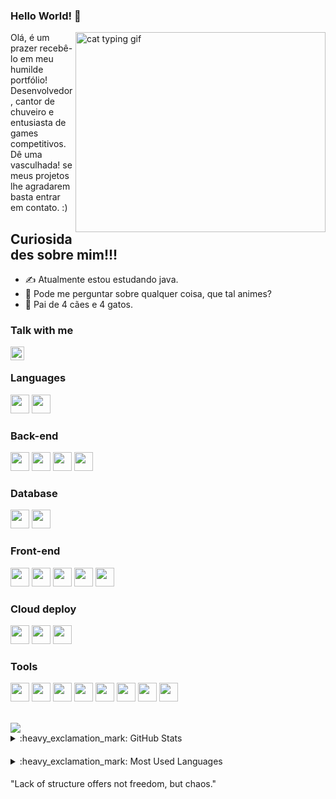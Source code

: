### Hello World! 👋
  <img align="right" alt="cat typing gif" src="https://camo.githubusercontent.com/747b16d34fb50186c8931ee913cdbd068f643ec6e243cdb2595dbdff61c01d0e/68747470733a2f2f6d656469612e67697068792e636f6d2f6d656469612f506951656a4566333131313655526a7534562f67697068792e676966" width="400" height="320" />

Olá, é um prazer recebê-lo em meu humilde portfólio!
</br>
Desenvolvedor, cantor de chuveiro e entusiasta de games competitivos.
</br>
Dê uma vasculhada! se meus projetos lhe agradarem basta entrar em contato. :) 

## Curiosidades sobre mim!!!
- ✍️ Atualmente estou estudando java.
- 💬 Pode me perguntar sobre qualquer coisa, que tal animes?
- 🐶 Pai de 4 cães e 4 gatos.

### Talk with me

[<img align="left" alt="ryan | LinkedIn" width="22px" src="https://cdn.jsdelivr.net/npm/simple-icons@v3/icons/linkedin.svg" />][linkedin]

<br />

### Languages 
  <p>
  <img src="https://img.shields.io/badge/javascript-%23323330.svg?style=for-the-badge&logo=javascript&logoColor=%23F7DF1E" height="30px">
  <img src="https://img.shields.io/badge/TypeScript-007ACC?style=for-the-badge&logo=typescript&logoColor=white" height="30px"/> 
  </p>

### Back-end
  <p>
  <img src="https://img.shields.io/badge/Node.js-43853D?style=for-the-badge&logo=node.js&logoColor=white" height="30px"/> 
  <img src="https://img.shields.io/badge/Express-404D59?style=for-the-badge&logo=express&logoColor=white" height="30px"/>
  <img src="https://img.shields.io/badge/Jest-316192?style=for-the-badge&logo=jest&logoColor=white" height="30px"/>
  <img src="https://img.shields.io/badge/Prisma-316192?style=for-the-badge&logo=prisma&logoColor=white" height="30px"/> 
  </p>
  
### Database
  <p>
  <img src="https://img.shields.io/badge/PostgreSQL-316192?style=for-the-badge&logo=postgresql&logoColor=white" height="30px"/> 
  <img src="https://img.shields.io/badge/MongoDB-4EA94B?style=for-the-badge&logo=mongodb&logoColor=white" height="30px"/> 
  </p>

### Front-end
  <p>
  <img src="https://img.shields.io/badge/React-20232A?style=for-the-badge&logo=react&logoColor=61DAFB" height="30px"/>
  <img src="https://img.shields.io/badge/styled--components-DB7093?style=for-the-badge&logo=styled-components&logoColor=white" height="30px"/>
  <img src="https://img.shields.io/badge/HTML5-E34F26?style=for-the-badge&logo=html5&logoColor=white" height="30px"/> 
  <img src="https://img.shields.io/badge/CSS3-1572B6?style=for-the-badge&logo=css3&logoColor=white" height="30px"/>
  <img src="https://img.shields.io/badge/Cypress-316192?style=for-the-badge&logo=cypress&logoColor=white" height="30px"/> 
  </p>
  
### Cloud deploy
  <p>
  <img src="https://img.shields.io/badge/Heroku-430098?style=for-the-badge&logo=heroku&logoColor=white" height="30px"/>
  <img src="https://img.shields.io/badge/Amazon_AWS-232F3E?style=for-the-badge&logo=amazon-aws&logoColor=white" height="30px"/>
  <img src="https://img.shields.io/badge/Vercel-000000?style=for-the-badge&logo=vercel&logoColor=white" height="30px"/>
  </p>
  
### Tools
  <p>
  <img src="https://img.shields.io/badge/Docker-2496ED?style=for-the-badge&logo=docker&logoColor=white" height="30px"/> 
  <img src="https://img.shields.io/badge/VSCode-316192?style=for-the-badge&logo=visualstudiocode&logoColor=white" height="30px"/>
  <img src="https://img.shields.io/badge/Linux-E34F26?style=for-the-badge&logo=linux&logoColor=black" height="30px"/>
  <img src="https://img.shields.io/badge/Git-E34F26?style=for-the-badge&logo=git&logoColor=white" height="30px"/>
  <img src="https://img.shields.io/badge/GitHub-100000?style=for-the-badge&logo=github&logoColor=white" height="30px"/>
  <img src="https://img.shields.io/badge/Slack-4A154B?style=for-the-badge&logo=slack&logoColor=white" height="30px"/>
  <img src="https://img.shields.io/badge/Trello-0052CC?style=for-the-badge&logo=trello&logoColor=white" height="30px"/>
  <img src="https://img.shields.io/badge/Figma-F24E1E?style=for-the-badge&logo=figma&logoColor=white" height="30px"/>
  </p>

<br />

<img src="https://wakatime.com/badge/user/db3d8c2a-486e-447a-a25d-ca4eae2f3303.svg" />

<br />

<details>
  <summary>:heavy_exclamation_mark: GitHub Stats</summary>

  <img align="bottom" alt="My GitHub Stats" src="https://github-readme-stats.vercel.app/api?username=fknight-cyber&show_icons=true&hide_border=true" />

</details>

####

<details>
  <summary>:heavy_exclamation_mark: Most Used Languages</summary>

<img align="bottom" alt="My GitHub Top Languages" src="https://github-readme-stats.vercel.app/api/top-langs/?username=fknight-cyber" />

</details>

####

[linkedin]: https://www.linkedin.com/in/ryan-nicholas-15ba51158/

"Lack of structure offers not freedom, but chaos."
